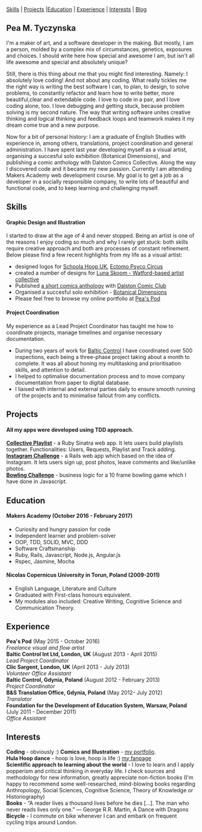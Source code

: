 [Skills](#skills) | [Projects](#projects) |[Education](#education) |  [Experience](#experience) | [Interests](#interests) | [Blog](https://medium.com/@magosiapeatyczyska)


## Pea M. Tyczynska

I'm a maker of art, and a software developer in the making. But mostly, I am a person, molded by a complex mix of circumstances, genetics, exposures and choices. I should write here how special and awesome I am, but isn't all life awesome and special and absolutely unique?  

Still, there is this thing about me that you might find interesting. Namely: I absolutely love coding! And not about any coding. What really tickles me the right way is writing the best software I can, to plan, to design, to solve problems, to constantly refactor and learn how to write better, more beautiful,clear and extendable code. I love to code in a pair, and I love coding alone, too. I love debugging and getting stuck, because problem solving is my second nature. The way that writing software unites creative thinking and logical thinking and feedback loops and teamwork makes it my dream come true and a new purpose.

Now for a bit of personal history: I am a graduate of English Studies with experience in, among others, translations, project coordination and general administration. I have spent last year developing myself as a visual artist, organising a succesful solo exhibition (Botanical Dimensions), and publishing a comic anthology with Dalston Comics Collective. Along the way I discovered code and it became my new passion. Currently I am attending Makers Academy web development course. My goal is to get a job as a developer in a socially responsible company, to write lots of beautiful and functional code, and to keep learning and challenging myself.
   
   
## Skills

#### Graphic Design and Illustration

I started to draw at the age of 4 and never stopped. Being an artist is one of the reasons I enjoy coding so much and why I rarely get stuck: both skills require creative approach and both are processes of constant refinement.
Below please find a few recent highlights from my life as a visual artist:

- designed logos for [Schoola Hoop UK](http://www.schoolahoop.co.uk/), [Ectomo Psyco Circus](https://www.facebook.com/EctomoPsycoCircus/)
- created a number of designs for [Luna Skoom - Watford-based artist collective](https://www.facebook.com/pg/lunaskoom/photos/?tab=album&album_id=1101970643170243)
- Published [a short comics anthology](https://twitter.com/hackneylibs/status/751832705130754050) with [Dalston Comic Club](https://www.facebook.com/DalstonComicCreatorsClub/)
- Organised a succesful solo exhibition - [Botanical Dimensions](https://www.facebook.com/peaczek/media_set?set=a.1391655107526770.100000468810248&type=3)
- Please feel free to browse my online portfolio at [Pea's Pod](http://peaspod.co.uk)

#### Project Coordination

My experience as a Lead Project Coordinator has taught me how to coordinate projects, manage timelines and organise necessary documentation. 

- During two years of work for [Baltic Control]((http://balticcontrol.com/)) I have coordinated over 500 inspections, each being a three-phase project taking about a month to complete. It was all about honing my multitasking and prioritisation skills, and attention to detail.
- I helped to optimalise documentation process and to move company documentation from paper to digital database.
- I liaised with internal and external parties daily to ensure smooth running of the projects and to minimalise fallout from any conflicts.
   
   
## Projects

#### All my apps were developed using TDD approach.

**[Collective Playlist](https://github.com/CrystalPea/CollectivePlaylist)** - a Ruby Sinatra web app. It lets users build playlists together. Functionalities: Users, Requests, Playlist and Track adding.
**[Instagram Challenge](https://github.com/CrystalPea/instagram-challenge)** - a Rails web app which based on the idea of Instagram. It lets users sign up, post photos, leave comments and like/unlike photos.  
**[Bowling Challenge](https://github.com/CrystalPea/bowling-challenge)** - business logic for a 10 frame bowling game which I have done in Javascript.

   
## Education

#### Makers Academy (October 2016 - February 2017)

- Curiosity and hungry passion for code
- Independent learner and problem-solver
- OOP, TDD, SOLID, MVC, DDD
- Software Craftsmanship
- Ruby, Rails, Javascript, Node.js, Angular.js
- Rspec, Jasmine, Mocha

#### Nicolas Copernicus University in Torun, Poland (2009-2011)

- English Language, Literature and Culture
- Graduated with First-class honours equivalent.
- My modules also included: Creative Writing, Cognitive Science and Communication Theory.
    
 
## Experience

**Pea's Pod** (May 2015 - October 2016)    
*Freelance visual and flow artist*   
**Baltic Control Int Ltd, London, UK** (August 2013 - April 2015)    
*Lead Project Coordinator*   
**Clic Sargent, London, UK** (April 2013 - July 2013)    
*Volunteer Office Assistant*   
**Baltic Control, Gdynia, Poland** (August 2012 - February 2013)   
*Project Coordinator*   
**B&S Translation Office, Gdynia, Poland** (May 2012- July 2012)   
*Translator*   
**Foundation for the Development of Education System, Warsaw, Poland** (July 2011 - December 2011)   
*Office Assistant*   
      
  
## Interests

**Coding** - obviously :) 
**Comics and Illustration** - [my portfolio](http://peaspod.co.uk).   
**Hula Hoop dance** - hoop is love, hoop is life :) [my fanpage](https://www.facebook.com/hoopingpea/?fref=ts)    
**Scientific approach to learning about the world** - I love to learn and I apply popperism and critical thinking in everyday life. I check sources and methodology for new information, greatly appreciate non-fiction books (I'm happy to recommend some well-researched, mind-blowing books regarding Anthropology, Social Sciences, Cognitive Science, Theory of Knowledge or Historiography)    
**Books** - “A reader lives a thousand lives before he dies [...]. The man who never reads lives only one.” ― George R.R. Martin, A Dance with Dragons   
**Bicycle** - I commute on bike whenever I can and embark on frequent cycling trips around London.   

